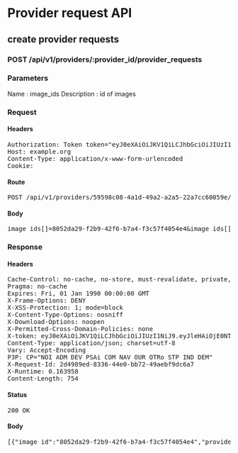 # Provider request API

## create provider requests

### POST /api/v1/providers/:provider_id/provider_requests

### Parameters

Name : image_ids
Description : id of images

### Request

#### Headers

<pre>Authorization: Token token=&quot;eyJ0eXAiOiJKV1QiLCJhbGciOiJIUzI1NiJ9.eyJleHAiOjE0NTI2MjE5MDksImFiaWxpdGllcyI6eyIwMDMyNDAwMDAwNGlqV1MiOnsiUHJvdmlkZXJzIjpbInRlc3QgcHJvdmlkZXIiXX19LCJ1c2VyX2lkIjoiMGRmN2YzZDYtZjhjMC00MmJlLTg2OTctNGY5NDI4ZTVhMGE2In0.Jp4d8CzWQ9lBIXBAgFTvx-0jOWeTWSWlxABbH9MXehE&quot;
Host: example.org
Content-Type: application/x-www-form-urlencoded
Cookie: </pre>

#### Route

<pre>POST /api/v1/providers/59598c08-4a1d-49a2-a2a5-22a7cc60059e/provider_requests</pre>

#### Body

<pre>image_ids[]=8052da29-f2b9-42f6-b7a4-f3c57f4054e4&image_ids[]=8d561bf0-ae7a-4739-88d0-b52b07846197&image_ids[]=143e8837-8193-4ca9-8cc1-d783297ae05f</pre>

### Response

#### Headers

<pre>Cache-Control: no-cache, no-store, must-revalidate, private, max-age=0
Pragma: no-cache
Expires: Fri, 01 Jan 1990 00:00:00 GMT
X-Frame-Options: DENY
X-XSS-Protection: 1; mode=block
X-Content-Type-Options: nosniff
X-Download-Options: noopen
X-Permitted-Cross-Domain-Policies: none
X-token: eyJ0eXAiOiJKV1QiLCJhbGciOiJIUzI1NiJ9.eyJleHAiOjE0NTI2MjE5MTAsImFiaWxpdGllcyI6eyIwMDMyNDAwMDAwNGlqV1MiOnsiUHJvdmlkZXJzIjpbInRlc3QgcHJvdmlkZXIiXX19LCJ1c2VyX2lkIjoiMGRmN2YzZDYtZjhjMC00MmJlLTg2OTctNGY5NDI4ZTVhMGE2In0.q18aS_z2I9RKPJxtQeX6j6r1v3xSoUxpOZ1phwcBn4M
Content-Type: application/json; charset=utf-8
Vary: Accept-Encoding
P3P: CP=&quot;NOI ADM DEV PSAi COM NAV OUR OTRo STP IND DEM&quot;
X-Request-Id: 2d4989ed-8336-44e0-bb72-49aebf9dc6a7
X-Runtime: 0.163958
Content-Length: 754</pre>

#### Status

<pre>200 OK</pre>

#### Body

<pre>[{"image_id":"8052da29-f2b9-42f6-b7a4-f3c57f4054e4","provider_id":"59598c08-4a1d-49a2-a2a5-22a7cc60059e","organization_id":"b1473a15-b21c-4fd1-b168-42bb411d9c57","created_at":"2016-01-12T15:05:10.245+01:00","id":"c4db7753-e8a3-46dc-97ae-2b56a413ce2b"},{"image_id":"8d561bf0-ae7a-4739-88d0-b52b07846197","provider_id":"59598c08-4a1d-49a2-a2a5-22a7cc60059e","organization_id":"b1473a15-b21c-4fd1-b168-42bb411d9c57","created_at":"2016-01-12T15:05:10.272+01:00","id":"6a31fa1a-5cf3-4e55-a3c2-45cc04bf447a"},{"image_id":"143e8837-8193-4ca9-8cc1-d783297ae05f","provider_id":"59598c08-4a1d-49a2-a2a5-22a7cc60059e","organization_id":"b1473a15-b21c-4fd1-b168-42bb411d9c57","created_at":"2016-01-12T15:05:10.287+01:00","id":"2df2dccc-6543-4556-83be-bc08c5ddc575"}]</pre>
